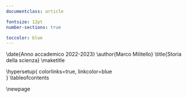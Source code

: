 ```yaml
---
documentclass: article

fontsize: 12pt
number-sections: true 

toccolor: blue
---
```


\date{Anno accademico 2022-2023}
\author{Marco Militello}
\title{Storia della scienza}
\maketitle 

\hypersetup{
	colorlinks=true,
	linkcolor=blue   
}
\tableofcontents

\newpage
